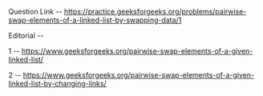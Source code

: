 Question Link -- https://practice.geeksforgeeks.org/problems/pairwise-swap-elements-of-a-linked-list-by-swapping-data/1

Editorial -- 

1 -- https://www.geeksforgeeks.org/pairwise-swap-elements-of-a-given-linked-list/

2 -- https://www.geeksforgeeks.org/pairwise-swap-elements-of-a-given-linked-list-by-changing-links/
